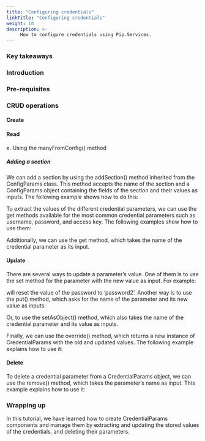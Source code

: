 ```yaml
---
title: "Configuring credentials"
linkTitle: "Configuring credentials"
weight: 10
description: >-
     How to configure credentials using Pip.Services.
---
```


### Key takeaways

### Introduction

### Pre-requisites

### CRUD operations
#### Create
#### Read

e. Using the manyFromConfig() method
##### Adding a section
We can add a section by using the addSection() method inherited from the ConfigParams class. This method accepts the name of the section and a ConfigParams object containing the fields of the section and their values as inputs.  The following example shows how to do this:

To extract the values of the different credential parameters, we can use the get methods available for the most common credential parameters such as username, password, and access key. The following examples show how to use them:

Additionally, we can use the get method, which takes the name of the credential parameter as its input. 
#### Update

There are several ways to update a parameter’s value. One of them is to use the set method for the parameter with the new value as input. For example:

will reset the value of the password to ‘password2’.
Another way is to use the put() method, which asks for the name of the parameter and its new value as inputs:

Or, to use the setAsObject() method, which also takes the name of the credential parameter and its value as inputs.

Finally, we can use the override() method, which returns a new instance of CredentialParams with the old and updated values. The following example explains how to use it:

#### Delete

To delete a credential parameter from a CredentialParams object, we can use the remove() method, which takes the parameter’s name as input. This example explains how to use it:

### Wrapping up

In this tutorial, we have learned how to create CredentialParams components and manage them by extracting and updating the stored values of the credentials, and deleting their parameters.

